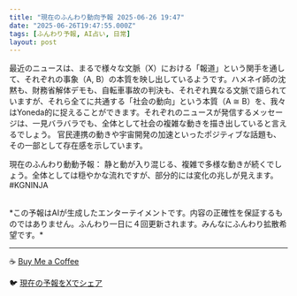 ```yaml
---
title: "現在のふんわり動向予報 2025-06-26 19:47"
date: "2025-06-26T19:47:55.000Z"
tags: [ふんわり予報, AI占い, 日常]
layout: post
---
```


最近のニュースは、まるで様々な文脈（X）における「報道」という関手を通して、それぞれの事象（A, B）の本質を映し出しているようです。ハメネイ師の沈黙も、財務省解体デモも、自転車事故の判決も、それぞれ異なる文脈で語られていますが、それら全てに共通する「社会の動向」という本質（A ≅ B）を、我々はYoneda的に捉えることができます。それぞれのニュースが発信するメッセージは、一見バラバラでも、全体として社会の複雑な動きを描き出していると言えるでしょう。  官民連携の動きや宇宙開発の加速といったポジティブな話題も、その一部として存在感を示しています。


現在のふんわり動動予報：
静と動が入り混じる、複雑で多様な動きが続くでしょう。全体としては穏やかな流れですが、部分的には変化の兆しが見えます。#KGNINJA

<br>
*この予報はAIが生成したエンターテイメントです。内容の正確性を保証するものではありません。ふんわり一日に４回更新されます。みんなにふんわり拡散希望です。*

---
☕️ [Buy Me a Coffee](https://www.buymeacoffee.com/kgninja)

🐦 [現在の予報をXでシェア](https://twitter.com/intent/tweet?text=%E7%8F%BE%E5%9C%A8%E3%81%AE%E3%81%B5%E3%82%93%E3%82%8F%E3%82%8A%E4%BA%88%E5%A0%B1%3A%20%E3%80%8C%E6%9C%80%E8%BF%91%E3%81%AE%E3%83%8B%E3%83%A5%E3%83%BC%E3%82%B9%E3%81%AF%E3%80%81%E3%81%BE%E3%82%8B%E3%81%A7%E6%A7%98%E3%80%85%E3%81%AA%E6%96%87%E8%84%88%EF%BC%88X%EF%BC%89%E3%81%AB%E3%81%8A%E3%81%91%E3%82%8B%E3%80%8C%E5%A0%B1%E9%81%93%E3%80%8D%E3%81%A8%E3%81%84%E3%81%86%E9%96%A2%E6%89%8B%E3%82%92%E9%80%9A%E3%81%97%E3%81%A6%E3%80%81%E3%81%9D%E3%82%8C%E3%81%9E%E3%82%8C%E3%81%AE%E4%BA%8B%E8%B1%A1%EF%BC%88A%2C%20B%EF%BC%89%E3%81%AE%E6%9C%AC%E8%B3%AA%E3%82%92%E6%98%A0%E3%81%97%E5%87%BA%E3%81%97%E3%81%A6%E3%81%84%E3%82%8B%E3%82%88%E3%81%86%E3%81%A7%E3%81%99%E3%80%82%E3%80%8D%23KGNINJA%20%E7%B6%9A%E3%81%8D%E3%81%AF%E3%83%96%E3%83%AD%E3%82%B0%E3%81%A7%EF%BC%81%F0%9F%91%87&url=https%3A%2F%2Fkg-ninja.github.io%2FFunwariyoso%2F)
